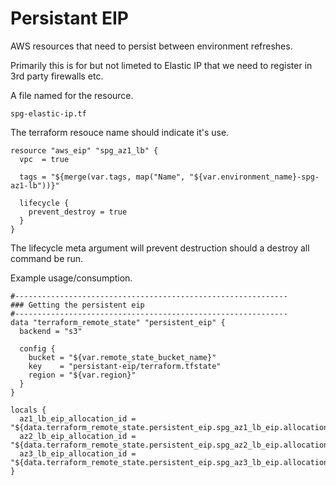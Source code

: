 # Persistant EIP
AWS resources that need to persist between environment refreshes.

Primarily this is for but not limeted to Elastic IP that we need to register in 3rd party firewalls etc.

A file named for the resource.

    spg-elastic-ip.tf

The terraform resouce name should indicate it's use.

    resource "aws_eip" "spg_az1_lb" {
      vpc  = true

      tags = "${merge(var.tags, map("Name", "${var.environment_name}-spg-az1-lb"))}"

      lifecycle {
        prevent_destroy = true
      }
    }

The lifecycle meta argument will prevent destruction should a destroy all command be run.

Example usage/consumption.

    #-------------------------------------------------------------
    ### Getting the persistent eip
    #-------------------------------------------------------------
    data "terraform_remote_state" "persistent_eip" {
      backend = "s3"

      config {
        bucket = "${var.remote_state_bucket_name}"
        key    = "persistant-eip/terraform.tfstate"
        region = "${var.region}"
      }
    }

    locals {
      az1_lb_eip_allocation_id = "${data.terraform_remote_state.persistent_eip.spg_az1_lb_eip.allocation_id}",
      az2_lb_eip_allocation_id = "${data.terraform_remote_state.persistent_eip.spg_az2_lb_eip.allocation_id}",
      az3_lb_eip_allocation_id = "${data.terraform_remote_state.persistent_eip.spg_az3_lb_eip.allocation_id}"
    }
